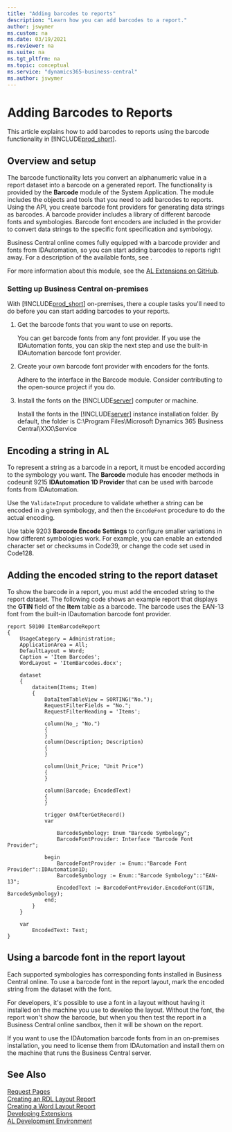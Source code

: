 ```yaml
---
title: "Adding barcodes to reports"
description: "Learn how you can add barcodes to a report."
author: jswymer
ms.custom: na
ms.date: 03/19/2021
ms.reviewer: na
ms.suite: na
ms.tgt_pltfrm: na
ms.topic: conceptual
ms.service: "dynamics365-business-central"
ms.author: jswymer
---
```


# Adding Barcodes to Reports

This article explains how to add barcodes to reports using the barcode functionality in [!INCLUDE[prod_short](includes/prod_short.md)].

## Overview and setup

The barcode functionality lets you convert an alphanumeric value in a report dataset into a barcode on a generated report. The functionality is provided by the **Barcode** module of the System Application. The module includes the objects and tools that you need to add barcodes to reports. Using the API, you create barcode font providers for generating data strings as barcodes. A barcode provider includes a library of different barcode fonts and symbologies. Barcode font encoders are included in the provider to convert data strings to the specific font specification and symbology. 

Business Central online comes fully equipped with a barcode provider and fonts from IDAutomation, so you can start adding barcodes to reports right away. For a description of the available fonts, see [](devenv-report-barcode-fonts.md).

For more information about this module, see the [AL Extensions on GitHub](https://github.com/microsoft/ALAppExtensions/tree/master/Modules/System/Barcode).

### Setting up Business Central on-premises

With [!INCLUDE[prod_short](includes/prod_short.md)] on-premises, there a couple tasks you'll need to do before you can start adding barcodes to your reports.  

1. Get the barcode fonts that you want to use on reports.

    You can get barcode fonts from any font provider. If you use the IDAutomation fonts, you can skip the next step and use the built-in IDAutomation barcode font provider.

2. Create your own barcode font provider with encoders for the fonts.

   Adhere to the interface in the Barcode module. Consider contributing to the open-source project if you do.
3. Install the fonts on the [!INCLUDE[server](includes/server.md)] computer or machine.

    Install the fonts in the [!INCLUDE[server](includes/server.md)] instance installation folder. By default, the folder is C:\Program Files\Microsoft Dynamics 365 Business Central\XXX\Service
<!--

- License the fonts from IDAutomation

    You'll then have to install the fonts on the machine where Business Central server is running.

- Obtain barcode fonts from other manufactures

    In this case, you'll have to extend the barcode encoder library to provide encoding functions that work with these fonts. Be sure to adhere to the interface in the module.

## Barcode font and symbologies with Business Central online

Business Central online includes the following one-dimensional barcode fonts and symbologies from IDAutomation. The fonts have different specifications for characteristics like encode numbers, symbols, uppercase, and lowercase text. Knowing the specifications is useful for calibrating fonts used on report layouts.

|Font|Symbologies|Description|
|----|-----------|--------------
|Code39|Code39|<ul><li>Variable length</li><li>43 characters, uppercase letters (A through Z), numeric digits (0 through 9), and special characters (-, ., $, /, +, %, and space)</li><li>* is used for both start and stop delimiters. </li><li>Nine elements per character (five bars and four spaces).</li></ul> See [Specs](https://www.idautomation.com/barcode-fonts/code-39/fontnames/). |
|Code_93|Code_39|<ul><li>Primarily by Canada Post to encode delivery information.</li><li>Alphanumeric</li><li>Variable length</li><li>Every symbol includes two check characters.</li><li>Each character is nine modules wide, with three bars and three spaces.</li><li> Each bar and space is from 1 to 4 modules wide.</li></ul> See [Specs](https://www.idautomation.com/barcode-fonts/code-39/fontnames/). |
|Codabar|Codabar|<ul><li>Characters 0-9, letters A to D and the following symbols: - $ / +. </li><li>Self-checking, no checksum characters requirement.</li><li>Uppercase letters A, B, C, and D are used for start and stop codes.</li><li>Parentheses ( ) can be used as the start and stop code so letters don't appear readable version of the fonts.</li></ul>See [Specs](https://www.idautomation.com/barcode-fonts/codabar/user-manual/)|
|Code 128|Code 128|<ul><li> High-density linear barcode symbology for alphanumeric or numeric-only barcodes </li><li>Encodes 128 ASCII characters</li><li>Uppercase letters A, B, C, and D are used for start and stop codes.</li><li>Compact barcodes compared to other fonts like Code 39, especially when text is mostly digits</li></ul>See [Specs](https://www.idautomation.com/barcode-fonts/code-128/user-manual/)|
|Interleaved 2 of 5|Interleaved 2 of 5|<ul><li>Continuous two-width barcode symbology encoding digits</li><li>Encodes pairs of digits. The first digit is encoded in the five bars (black lines). The second digit is encoded in the five interleaved spaces (or white lines). </li><li>Two out of five bars or spaces are wide</li></ul>See [Specs](https://www.idautomation.com/barcode-fonts/interleaved-2of5/)|
|MSI Plessey|MSI Plessey|<ul><li>Continuous symbology</li><li>Not self-checking.</li><li>Primarily for inventory control, marking storage containers and shelves in warehouse environments</li></ul>See [Specs](https://www.idautomation.com/barcode-fonts/msi/).|
|UPC|<ul><li> UPC-A</li><li>UPC-E</li></ul>|Characters are all contained in a single font represented in several different heights. IDAutomation's UPC / EAN barcode fonts were created according to the latest GS1, UCC, EAN, and ISO/IEC 15420 standards so that the nominal size is achieved when printed at 16 points (or 18 points for 203 DPI printers). Because the standards allow a magnification factor of .8 to 2.0, the fonts may be printed as small as 12 points and as large as 32 points. For best results, these fonts should be printed at the largest point size and height possible in this range. When using a printer with less than 600 DPI, only certain font sizes may be used as defined. See [Specs](https://www.idautomation.com/barcode-fonts/upc-ean/user-manual/).|
|EAN|<ul><li>EAN-8</li><li>EAN-13</li></ul>|Characters are all contained in a single font represented in several different heights. IDAutomation's UPC / EAN barcode fonts were created according to the latest GS1, UCC, EAN, and ISO/IEC 15420 standards so that the nominal size is achieved when printed at 16 points (or 18 points for 203 DPI printers). Because the standards allow a magnification factor of .8 to 2.0, the fonts may be printed as small as 12 points and as large as 32 points. For best results, these fonts should be printed at the largest point size and height possible in this range. When using a printer with less than 600 DPI, only certain font sizes may be used as defined. See [Specs](https://www.idautomation.com/barcode-fonts/upc-ean/user-manual/).|
|USPS|Postnet</li></ul>|<ul><li>Postal Numeric Encoding Technique used by the United States Postal Service to assist direct mail.</li><li>ZIP code encoded in half and full height bars.</li></ul> See [Specs](https://www.idautomation.com/barcode-fonts/usps-intelligent-mail/).|

 -->
<!--

|Font|Symbologies|Description|
|----|-----------|--------------
|Code39|Code39|<ul><li>Variable length</li><li>43 characters, uppercase letters (A through Z), numeric digits (0 through 9) and special characters (-, ., $, /, +, %, and space)</li><li>* is used for both start and stop delimiters. </li><li>Nine elements per character (five bars and four spaces).</li></ul> See [Specs](https://www.idautomation.com/barcode-fonts/code-39/fontnames/). |
|Codabar|Codabar|<ul><li>Characters 0-9, letters A to D and the following symbols: - $ / +. </li><li>Self-checking, no checksum characters requirement.</li><li>Uppercase letters A, B, C, and D are used for start and stop codes.</li><li>Parentheses ( ) can be used as the start and stop code so letters don't appear readable version of the fonts.</li></ul>See [Specs]((https://www.idautomation.com/barcode-fonts/codabar/user-manual/)|
|Code 128|Code 128|<ul><li> High-density linear barcode symbology for alphanumeric or numeric-only barcodes </li><li>Encodes 128 ASCII characters</li><li>Uppercase letters A, B, C, and D are used for start and stop codes.</li><li>Compact barcodes compared to other fonts like Code 39, especially when text is mostly digits</li></ul>See [Specs](https://www.idautomation.com/barcode-fonts/code-128/user-manual/)|
|Interleaved 2 of 5|Interleaved 2 of 5|<ul><li>Continuous two-width barcode symbology encoding digits</li><li>Encodes pairs of digits. The first digit is encoded in the five bars (black lines). The second digit is encoded in the five interleaved spaces (or white lines). </li><li>Two out of five bars or spaces are wide</li></ul>See [Specs](https://www.idautomation.com/barcode-fonts/interleaved-2of5/)|
|MSI Plessey|MSI Plessey|<ul><li>Continuous symbology</li><li>Not self-checking.</li><li>Primarily for inventory control, marking storage containers and shelves in warehouse environments</li></ul>See [Specs](https://www.idautomation.com/barcode-fonts/msi/).|
|UPC/EAN|<ul><li> UPC-A</li><li>UPC-E</li><li>EAN-8</li><li>EAN-13</li></ul>|characters are all contained in a single font represented in several different heights. IDAutomation's UPC / EAN barcode fonts were created according to the latest GS1, UCC, EAN , and ISO/IEC 15420 standards so that the nominal size is achieved when printed at 16 points (or 18 points for 203 DPI printers). Because the standards allow a magnification factor of .8 to 2.0, the fonts may be printed as small as 12 points and as large as 32 points. For best results, these fonts should be printed at the largest point size and height possible in this range. When using a printer with less than 600 DPI, only certain font sizes may be used as definedSee [Specs](https://www.idautomation.com/barcode-fonts/upc-ean/user-manual/).
|USPS|<ul><li> IMB</li><li>Postnet</li><li>Planet</li></ul>|POSTNET (Postal Numeric Encoding Technique) is a barcode symbology used by the United States Postal Service to assist in directing mail. 
    /// The ZIP Code or ZIP+4 code is encoded in half- and full-height bars.This single Barcode Font Package generates all USPS Intelligent Mail barcodes including IMb Tracing, IMpb, IM Tray Labels, OneCode Confirm, and ACS, Postnet and the IM Container Barcode.
Over 30 font encoders are provided to format data to the fonts.
Native font encoder source code is available for IMb in Visual Basic VBA, SSRS, JavaScript, C++, C#, VB.NET, Oracle and Java.
Includes a code-128 font that is used to generate the IMpb Packing Barcode, Intelligent Mail Container Barcode, and the GS1-128 Delivery Confirmation Barcode.See [Specs](https://www.idautomation.com/barcode-fonts/usps-intelligent-mail/).|
-->

<!--
> [!NOTE]
> Fonts have different specifications for characteristics like encode numbers, symbols, uppercase and lowercase text. Knowing the specifications is useful for calibrating fonts used on report layouts. Refer to the material provided by the font provider for details.

A barcode symbology is the mapping between data and the barcode image. It defines how to encode the data, including computation of a checksum and required start and stop marker symbols.
-->
## Encoding a string in AL

To represent a string as a barcode in a report, it must be encoded according to the symbology you want. The **Barcode** module has encoder methods in codeunit 9215 **IDAutomation 1D Provider** that can be used with barcode fonts from IDAutomation.

Use the `ValidateInput` procedure to validate whether a string can be encoded in a given symbology, and then the `EncodeFont` procedure to do the actual encoding.

Use table 9203 **Barcode Encode Settings** to configure smaller variations in how different symbologies work. For example, you can enable an extended character set or checksums in Code39, or change the code set used in Code128. 

## Adding the encoded string to the report dataset

To show the barcode in a report, you must add the encoded string to the report dataset. The following code shows an example report that displays the **GTIN** field of the **Item** table as a barcode. The barcode uses the EAN-13 font from the built-in IDautomation  barcode font provider.

```al
report 50100 ItemBarcodeReport
{
    UsageCategory = Administration;
    ApplicationArea = All;
    DefaultLayout = Word;
    Caption = 'Item Barcodes';
    WordLayout = 'ItemBarcodes.docx';

    dataset
    {
        dataitem(Items; Item)
        {
            DataItemTableView = SORTING("No.");
            RequestFilterFields = "No.";
            RequestFilterHeading = 'Items';

            column(No_; "No.")
            {
            }
            column(Description; Description)
            {
            }

            column(Unit_Price; "Unit Price")
            {
            }

            column(Barcode; EncodedText)
            {
            }

            trigger OnAfterGetRecord()
            var

                BarcodeSymbology: Enum "Barcode Symbology";
                BarcodeFontProvider: Interface "Barcode Font Provider";

            begin
                BarcodeFontProvider := Enum::"Barcode Font Provider"::IDAutomation1D;
                BarcodeSymbology := Enum::"Barcode Symbology"::"EAN-13";
                EncodedText := BarcodeFontProvider.EncodeFont(GTIN, BarcodeSymbology);
            end;
        }
    }

    var
        EncodedText: Text;
}
```

## Using a barcode font in the report layout

Each supported symbologies has corresponding fonts installed in Business Central online. To use a barcode font in the report layout,  mark the encoded string from the dataset with the font.

For developers, it's possible to use a font in a layout without having it installed on the machine you use to develop the layout. Without the font, the report won't show the barcode, but when you then test the report in a Business Central online sandbox, then it will be shown on the report.

If you want to use the IDAutomation barcode fonts from in an on-premises installation, you need to license them from IDAutomation and install them on the machine that runs the Business Central server.

## See Also
[Request Pages](devenv-request-pages.md)  
[Creating an RDL Layout Report](devenv-howto-rdl-report-layout.md)  
[Creating a Word Layout Report](devenv-howto-report-layout.md)  
[Developing Extensions](devenv-dev-overview.md)  
[AL Development Environment](devenv-reference-overview.md)  
